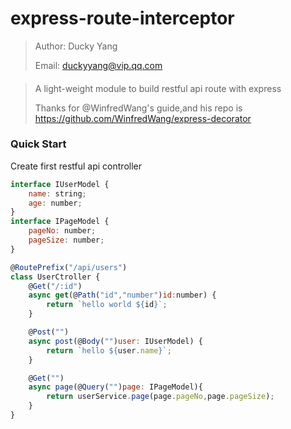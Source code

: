 # express-route-interceptor

> Author: Ducky Yang
>
> Email: duckyyang@vip.qq.com

#### 
> A light-weight module to build restful api route with express
>
> Thanks for @WinfredWang's guide,and his repo is https://github.com/WinfredWang/express-decorator

### Quick Start

Create first restful api controller

```javascript
interface IUserModel {
    name: string;
    age: number;
}
interface IPageModel {
    pageNo: number;
    pageSize: number;
}

@RoutePrefix("/api/users")
class UserCtroller {
    @Get("/:id")
    async get(@Path("id","number")id:number) {
        return `hello world ${id}`;
    }

    @Post("") 
    async post(@Body("")user: IUserModel) {
        return `hello ${user.name}`;
    }

    @Get("")
    async page(@Query("")page: IPageModel){
        return userService.page(page.pageNo,page.pageSize);
    }
}
```

